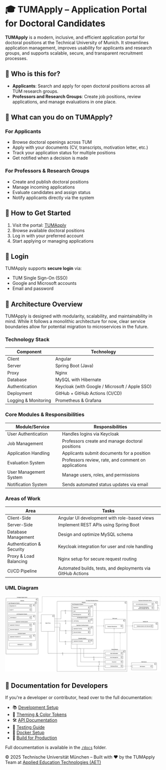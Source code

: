 # 🎓 TUMApply – Application Portal for Doctoral Candidates

**TUMApply** is a modern, inclusive, and efficient application portal for doctoral positions at the Technical University
of Munich. It streamlines application management, improves usability for applicants and research groups, and supports
scalable, secure, and transparent recruitment processes.

## 👥 Who is this for?

- **Applicants**: Search and apply for open doctoral positions across all TUM research groups.
- **Professors and Research Groups**: Create job positions, review applications, and manage evaluations in one place.

## 🚀 What can you do on TUMApply?

### For Applicants

- Browse doctoral openings across TUM
- Apply with your documents (CV, transcripts, motivation letter, etc.)
- Track your application status for multiple positions
- Get notified when a decision is made

### For Professors & Research Groups

- Create and publish doctoral positions
- Manage incoming applications
- Evaluate candidates and assign status
- Notify applicants directly via the system

## 🧭 How to Get Started

1. Visit the portal: [TUMApply](https://tumapply.aet.cit.tum.de/)
2. Browse available doctoral positions
3. Log in with your preferred account
4. Start applying or managing applications

## 🔐 Login

TUMApply supports **secure login** via:

- TUM Single Sign-On (SSO)
- Google and Microsoft accounts
- Email and password

## 🧱 Architecture Overview

TUMApply is designed with modularity, scalability, and maintainability in mind. While it follows a monolithic
architecture for now, clear service boundaries allow for potential migration to microservices in the future.

### Technology Stack

| Component            | Technology                                     |
| -------------------- | ---------------------------------------------- |
| Client               | Angular                                        |
| Server               | Spring Boot (Java)                             |
| Proxy                | Nginx                                          |
| Database             | MySQL with Hibernate                           |
| Authentication       | Keycloak (with Google / Microsoft / Apple SSO) |
| Deployment           | GitHub + GitHub Actions (CI/CD)                |
| Logging & Monitoring | Prometheus & Grafana                           |

### Core Modules & Responsibilities

| Module/Service         | Responsibilities                                     |
| ---------------------- | ---------------------------------------------------- |
| User Authentication    | Handles logins via Keycloak                          |
| Job Management         | Professors create and manage doctoral positions      |
| Application Handling   | Applicants submit documents for a position           |
| Evaluation System      | Professors review, rate, and comment on applications |
| User Management System | Manage users, roles, and permissions                 |
| Notification System    | Sends automated status updates via email             |

### Areas of Work

| Area                      | Tasks                                                       |
| ------------------------- | ----------------------------------------------------------- |
| Client-Side               | Angular UI development with role-based views                |
| Server-Side               | Implement REST APIs using Spring Boot                       |
| Database Management       | Design and optimize MySQL schema                            |
| Authentication & Security | Keycloak integration for user and role handling             |
| Proxy & Load Balancing    | Nginx setup for secure request routing                      |
| CI/CD Pipeline            | Automated builds, tests, and deployments via GitHub Actions |

### UML Diagram

![TUMApply Project Architecture UML Diagram](docs/architecture/tumapply-project-architecture.svg)

## 📄 Documentation for Developers

If you're a developer or contributor, head over to the full documentation:

- 📚 [Development Setup](docs/setup/dev-environment.md)
- 🎨 [Theming & Color Tokens](docs/theming/color-theming.md)
- 🛠️ [API Documentation](docs/TUMApply%20API)
- 🧪 [Testing Guide](docs/testing/testing-guide.md)
- 🐳 [Docker Setup](docs/deployment/docker.md)
- 🚀 [Build for Production](docs/deployment/build-production.md)

Full documentation is available in the [`/docs`](./docs) folder.

© 2025 Technische Universität München – Built with ❤️ by the TUMApply Team at [Applied Education
Technologies (AET)](https://aet.cit.tum.de/)
